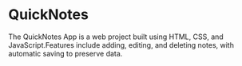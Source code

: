 # QuickNotes
The QuickNotes App is a web project built using HTML, CSS, and JavaScript.Features include adding, editing, and deleting notes, with automatic saving to preserve data.
